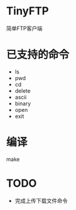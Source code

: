 # TinyFTP
简单FTP客户端

# 已支持的命令
* ls
* pwd
* cd
* delete
* ascii
* binary
* open
* exit

# 编译
make

# TODO
* 完成上传下载文件命令
